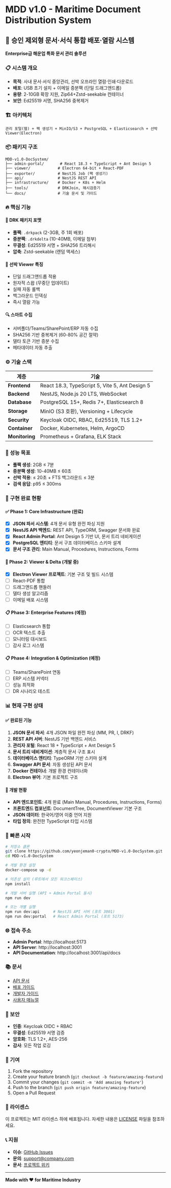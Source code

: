 # MDD v1.0 - Maritime Document Distribution System

## 🚢 승인 제외형 문서·서식 통합 배포·열람 시스템

**Enterprise급 해운업 특화 문서 관리 솔루션**

### 📋 시스템 개요

- **목적**: 사내 문서·서식 중앙관리, 선박 오프라인 열람·인쇄·다운로드
- **배포**: USB 초기 설치 + 이메일 증분팩 (단일 드래그앤드롭)
- **용량**: 2-10GB 확장 지원, Zip64+Zstd-seekable 컨테이너
- **보안**: Ed25519 서명, SHA256 중복제거

### 🏗️ 아키텍처

```
관리 포털(웹) + 팩 생성기 + MinIO/S3 + PostgreSQL + Elasticsearch + 선박 Viewer(Electron)
```

### 📦 패키지 구조

```
MDD-v1.0-DocSystem/
├── admin-portal/       # React 18.3 + TypeScript + Ant Design 5
├── viewer/            # Electron 64-bit + React-PDF
├── exporter/          # NestJS Job (팩 생성기)
├── api/               # NestJS REST API
├── infrastructure/    # Docker + K8s + Helm
├── tools/             # DRKJoin, 해시검증기
└── docs/              # 기술 문서 및 가이드
```

### 🔥 핵심 기능

#### 📄 DRK 패키지 포맷
- **풀팩**: `.drkpack` (2-3GB, 주 1회 배포)
- **증분팩**: `.drkdelta` (10-40MB, 이메일 첨부)
- **무결성**: Ed25519 서명 + SHA256 트리해시
- **압축**: Zstd-seekable (랜덤 액세스)

#### 🚀 선박 Viewer 특징
- 단일 드래그앤드롭 적용
- 원자적 스왑 (무중단 업데이트)
- 실패 자동 롤백
- 백그라운드 인덱싱
- 즉시 열람 가능

#### 🔍 스마트 수집
- 서버폴더/Teams/SharePoint/ERP 자동 수집
- SHA256 기반 중복제거 (60-80% 공간 절약)
- 델타 토큰 기반 증분 수집
- 메타데이터 자동 추출

### ⚙️ 기술 스택

| 계층 | 기술 |
|------|------|
| **Frontend** | React 18.3, TypeScript 5, Vite 5, Ant Design 5 |
| **Backend** | NestJS, Node.js 20 LTS, WebSocket |
| **Database** | PostgreSQL 15+, Redis 7+, Elasticsearch 8 |
| **Storage** | MinIO (S3 호환), Versioning + Lifecycle |
| **Security** | Keycloak OIDC, RBAC, Ed25519, TLS 1.2+ |
| **Container** | Docker, Kubernetes, Helm, ArgoCD |
| **Monitoring** | Prometheus + Grafana, ELK Stack |

### 🎯 성능 목표

- **풀팩 생성**: 2GB ≤ 7분
- **증분팩 생성**: 10-40MB ≤ 60초  
- **선박 적용**: ≤ 20초 + FTS 백그라운드 ≤ 3분
- **검색 응답**: p95 ≤ 300ms

### 🎯 구현 완료 현황

#### ✅ Phase 1: Core Infrastructure (완료)
- [x] **JSON 파서 시스템**: 4개 문서 유형 완전 파싱 지원
- [x] **NestJS API 백엔드**: REST API, TypeORM, Swagger 문서화 완료
- [x] **React Admin Portal**: Ant Design 5 기반 UI, 문서 트리 네비게이션
- [x] **PostgreSQL 엔티티**: 문서 구조 데이터베이스 스키마 설계
- [x] **문서 구조 관리**: Main Manual, Procedures, Instructions, Forms

#### 🚧 Phase 2: Viewer & Delta (개발 중)
- [x] **Electron Viewer 프로젝트**: 기본 구조 및 빌드 시스템
- [ ] React-PDF 통합 
- [ ] 드래그앤드롭 핸들러
- [ ] 델타 생성 알고리즘
- [ ] 이메일 배포 시스템

#### 📋 Phase 3: Enterprise Features (예정)
- [ ] Elasticsearch 통합
- [ ] OCR 텍스트 추출
- [ ] 모니터링 대시보드
- [ ] 감사 로그 시스템

#### 📋 Phase 4: Integration & Optimization (예정)
- [ ] Teams/SharePoint 연동
- [ ] ERP 시스템 커넥터
- [ ] 성능 최적화
- [ ] DR 시나리오 테스트

### 📊 현재 구현 상태

#### ✅ 완료된 기능
1. **JSON 문서 파서**: 4개 JSON 파일 완전 파싱 (MM, PR, I, DRKF)
2. **REST API 서버**: NestJS 기반 백엔드 서비스
3. **관리자 포털**: React 18 + TypeScript + Ant Design 5
4. **문서 트리 네비게이션**: 계층적 문서 구조 표시
5. **데이터베이스 엔티티**: TypeORM 기반 스키마 설계
6. **Swagger API 문서**: 자동 생성된 API 문서
7. **Docker 컨테이너**: 개발 환경 컨테이너화
8. **Electron 뷰어**: 기본 프로젝트 구조

#### 🔧 개발 현황
- **API 엔드포인트**: 4개 완료 (Main Manual, Procedures, Instructions, Forms)
- **프론트엔드 컴포넌트**: DocumentTree, DocumentViewer 기본 구조
- **JSON 데이터**: 한국어/영어 이중 언어 지원
- **타입 정의**: 완전한 TypeScript 타입 시스템

### 🚀 빠른 시작

```bash
# 저장소 클론
git clone https://github.com/yeonjeman0-crypto/MDD-v1.0-DocSystem.git
cd MDD-v1.0-DocSystem

# 개발 환경 설정
docker-compose up -d

# 의존성 설치 (루트에서 모든 워크스페이스)
npm install

# 개발 서버 실행 (API + Admin Portal 동시)
npm run dev

# 또는 개별 실행
npm run dev:api      # NestJS API 서버 (포트 3001)
npm run dev:portal   # React Admin Portal (포트 5173)
```

### 🌐 접속 주소

- **Admin Portal**: http://localhost:5173
- **API Server**: http://localhost:3001
- **API Documentation**: http://localhost:3001/api/docs

### 📚 문서

- [API 문서](./docs/api.md)
- [배포 가이드](./docs/deployment.md)
- [개발자 가이드](./docs/development.md)
- [사용자 매뉴얼](./docs/user-manual.md)

### 🔐 보안

- **인증**: Keycloak OIDC + RBAC
- **무결성**: Ed25519 서명 검증
- **암호화**: TLS 1.2+, AES-256
- **감사**: 모든 작업 로깅

### 🤝 기여

1. Fork the repository
2. Create your feature branch (`git checkout -b feature/amazing-feature`)
3. Commit your changes (`git commit -m 'Add amazing feature'`)
4. Push to the branch (`git push origin feature/amazing-feature`)
5. Open a Pull Request

### 📄 라이센스

이 프로젝트는 MIT 라이센스 하에 배포됩니다. 자세한 내용은 [LICENSE](LICENSE) 파일을 참조하세요.

### 📞 지원

- **이슈**: [GitHub Issues](https://github.com/yeonjeman0-crypto/MDD-v1.0-DocSystem/issues)
- **문의**: [support@company.com](mailto:support@company.com)
- **문서**: [프로젝트 위키](https://github.com/yeonjeman0-crypto/MDD-v1.0-DocSystem/wiki)

---

**Made with ❤️ for Maritime Industry**